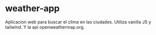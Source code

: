 # weather-app
Aplicacion web para buscar el clima en las ciudades. Utiliza vanilla JS y tailwind. Y la api openweathermap.org.
